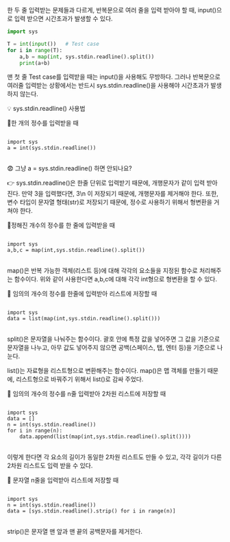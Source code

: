 한 두 줄 입력받는 문제들과 다르게, 
반복문으로 여러 줄을 입력 받아야 할 때,
input()으로 입력 받으면 시간초과가 발생할 수 있다.


~~~python
import sys

T = int(input())   # Test case
for i in range(T):
    a,b = map(int, sys.stdin.readline().split())
    print(a+b)
~~~

맨 첫 줄 Test case를 입력받을 때는 input()을 사용해도 무방하다.
그러나 반복문으로 여러줄 입력받는 상황에서는 반드시 
sys.stdin.readline()을 사용해야 시간초과가 발생하지 않는다.

💡 sys.stdin.readline() 사용법

📌한 개의 정수를 입력받을 때

<pre>
<code>
import sys
a = int(sys.stdin.readline())
</code>
</pre>

😨 그냥 a = sys.stdin.readline() 하면 안되나요?

👉 sys.stdin.readline()은 한줄 단위로 입력받기 때문에, 
   개행문자가 같이 입력 받아진다.
   만약 3을 입력했다면, 3\n 이 저장되기 때문에, 개행문자를 제거해야 한다.
   또한, 변수 타입이 문자열 형태(str)로 저장되기 때문에, 
   정수로 사용하기 위해서 형변환을 거쳐야 한다.

📌정해진 개수의 정수를 한 줄에 입력받을 때
<pre>
<code>
import sys
a,b,c = map(int,sys.stdin.readline().split())
</code>
</pre>

map()은 반복 가능한 객체(리스트 등)에 대해 각각의 요소들을 지정된 함수로 처리해주는 함수이다.
위와 같이 사용한다면 a,b,c에 대해 각각 int형으로 형변환을 할 수 있다.

📌 임의의 개수의 정수를 한줄에 입력받아 리스트에 저장할 때
<pre>
<code>
import sys
data = list(map(int,sys.stdin.readline().split()))
</code>
</pre>

split()은 문자열을 나눠주는 함수이다.
괄호 안에 특정 값을 넣어주면 그 값을 기준으로 문자열을 나누고, 
아무 값도 넣어주지 않으면 공백(스페이스, 탭, 엔터 등)을 기준으로 나눈다.

list()는 자료형을 리스트형으로 변환해주는 함수이다.
map()은 맵 객체를 만들기 때문에, 리스트형으로 바꿔주기 위해서 list()로 감싸 주었다.

📌 임의의 개수의 정수를 n줄 입력받아 2차원 리스트에 저장할 때
<pre>
<code>
import sys
data = []
n = int(sys.stdin.readline())
for i in range(n):
    data.append(list(map(int,sys.stdin.readline().split())))
</code>
</pre>
이렇게 한다면 각 요소의 길이가 동일한 2차원 리스트도 만들 수 있고,
각각 길이가 다른 2차원 리스트도 입력 받을 수 있다.

📌 문자열 n줄을 입력받아 리스트에 저장할 때
<pre>
<code>
import sys
n = int(sys.stdin.readline())
data = [sys.stdin.readline().strip() for i in range(n)]
</code>
</pre>
strip()은 문자열 맨 앞과 맨 끝의 공백문자를 제거한다.
